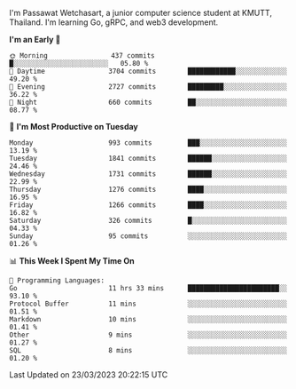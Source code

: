 
I'm Passawat Wetchasart, a junior computer science student at KMUTT, Thailand. I'm learning Go, gRPC, and web3 development.



<!--START_SECTION:waka-->
**I'm an Early 🐤** 

```text
🌞 Morning                437 commits         █░░░░░░░░░░░░░░░░░░░░░░░░   05.80 % 
🌆 Daytime                3704 commits        ████████████░░░░░░░░░░░░░   49.20 % 
🌃 Evening                2727 commits        █████████░░░░░░░░░░░░░░░░   36.22 % 
🌙 Night                  660 commits         ██░░░░░░░░░░░░░░░░░░░░░░░   08.77 % 
```
📅 **I'm Most Productive on Tuesday** 

```text
Monday                   993 commits         ███░░░░░░░░░░░░░░░░░░░░░░   13.19 % 
Tuesday                  1841 commits        ██████░░░░░░░░░░░░░░░░░░░   24.46 % 
Wednesday                1731 commits        ██████░░░░░░░░░░░░░░░░░░░   22.99 % 
Thursday                 1276 commits        ████░░░░░░░░░░░░░░░░░░░░░   16.95 % 
Friday                   1266 commits        ████░░░░░░░░░░░░░░░░░░░░░   16.82 % 
Saturday                 326 commits         █░░░░░░░░░░░░░░░░░░░░░░░░   04.33 % 
Sunday                   95 commits          ░░░░░░░░░░░░░░░░░░░░░░░░░   01.26 % 
```


📊 **This Week I Spent My Time On** 

```text
💬 Programming Languages: 
Go                       11 hrs 33 mins      ███████████████████████░░   93.10 % 
Protocol Buffer          11 mins             ░░░░░░░░░░░░░░░░░░░░░░░░░   01.51 % 
Markdown                 10 mins             ░░░░░░░░░░░░░░░░░░░░░░░░░   01.41 % 
Other                    9 mins              ░░░░░░░░░░░░░░░░░░░░░░░░░   01.27 % 
SQL                      8 mins              ░░░░░░░░░░░░░░░░░░░░░░░░░   01.20 % 
```


 Last Updated on 23/03/2023 20:22:15 UTC
<!--END_SECTION:waka-->

<!--
**markpassawat/markpassawat** is a ✨ _special_ ✨ repository because its `README.md` (this file) appears on your GitHub profile.

Here are some ideas to get you started:

- 🔭 I’m currently working on ...
- 🌱 I’m currently learning ...
- 👯 I’m looking to collaborate on ...
- 🤔 I’m looking for help with ...
- 💬 Ask me about ...
- 📫 How to reach me: ...
- 😄 Pronouns: He/Him
- ⚡ Fun fact: ...
-->
